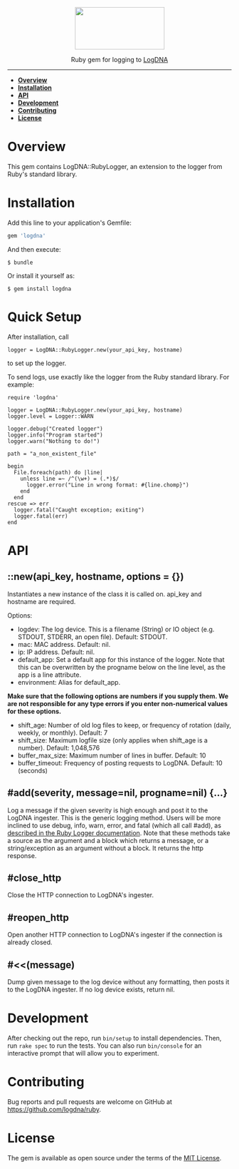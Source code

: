 <p align="center">
  <a href="https://app.logdna.com">
    <img height="95" width="201" src="https://raw.githubusercontent.com/logdna/artwork/master/logo%2Bruby.png">
  </a>
  <p align="center">Ruby gem for logging to <a href="https://app.logdna.com">LogDNA</a></p>
</p>

---

* **[Overview](#overview)**
* **[Installation](#installation)**
* **[API](#api)**
* **[Development](#development)**
* **[Contributing](#contributing)**
* **[License](#license)**

# Overview

This gem contains LogDNA::RubyLogger, an extension to the logger from Ruby's standard library.

# Installation

Add this line to your application's Gemfile:

```ruby
gem 'logdna'
```

And then execute:

    $ bundle

Or install it yourself as:

    $ gem install logdna

# Quick Setup

After installation, call

    logger = LogDNA::RubyLogger.new(your_api_key, hostname)

to set up the logger.

To send logs, use exactly like the logger from the Ruby standard library. For example:

    require 'logdna'

    logger = LogDNA::RubyLogger.new(your_api_key, hostname)
    logger.level = Logger::WARN

    logger.debug("Created logger")
    logger.info("Program started")
    logger.warn("Nothing to do!")

    path = "a_non_existent_file"

    begin
      File.foreach(path) do |line|
        unless line =~ /^(\w+) = (.*)$/
          logger.error("Line in wrong format: #{line.chomp}")
        end
      end
    rescue => err
      logger.fatal("Caught exception; exiting")
      logger.fatal(err)
    end

# API

## ::new(api_key, hostname, options = {})

Instantiates a new instance of the class it is called on. api_key and hostname are required.

Options:
* logdev: The log device. This is a filename (String) or IO object (e.g. STDOUT, STDERR, an open file). Default: STDOUT.
* mac: MAC address. Default: nil.
* ip: IP address. Default: nil.
* default_app: Set a default app for this instance of the logger. Note that this can be overwritten by the progname below on the line level, as the app is a line attribute.
* environment: Alias for default_app.

__Make sure that the following options are numbers if you supply them. We are not responsible for any type errors if you enter non-numerical values for these options.__

* shift_age: Number of old log files to keep, or frequency of rotation (daily, weekly, or monthly). Default: 7
* shift_size: Maximum logfile size (only applies when shift_age is a number). Default: 1,048,576
* buffer_max_size: Maximum number of lines in buffer. Default: 10
* buffer_timeout: Frequency of posting requests to LogDNA. Default: 10 (seconds)

## \#add(severity, message=nil, progname=nil) {...}

Log a message if the given severity is high enough and post it to the LogDNA ingester. This is the generic logging method. Users will be more inclined to use debug, info, warn, error, and fatal (which all call \#add), as [described in the Ruby Logger documentation](https://ruby-doc.org/stdlib-2.3.0/libdoc/logger/rdoc/Logger.html). Note that these methods take a source as the argument and a block which returns a message, or a string/exception as an argument without a block. It returns the http response.

## \#close_http

Close the HTTP connection to LogDNA's ingester.

## \#reopen_http

Open another HTTP connection to LogDNA's ingester if the connection is already closed.

## \#<<(message)

Dump given message to the log device without any formatting, then posts it to the LogDNA ingester. If no log device exists, return nil.

# Development

After checking out the repo, run `bin/setup` to install dependencies. Then, run `rake spec` to run the tests. You can also run `bin/console` for an interactive prompt that will allow you to experiment.

# Contributing

Bug reports and pull requests are welcome on GitHub at https://github.com/logdna/ruby.

# License

The gem is available as open source under the terms of the [MIT License](http://opensource.org/licenses/MIT).

